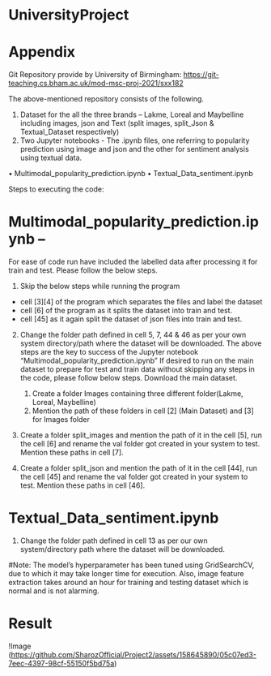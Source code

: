 # UniversityProject

# Appendix

Git Repository provide by University of Birmingham:
https://git-teaching.cs.bham.ac.uk/mod-msc-proj-2021/sxx182

The above-mentioned repository consists of the following.
1) Dataset for the all the three brands – Lakme, Loreal and Maybelline including images, json and Text (split images, split_Json & Textual_Dataset respectively)
2) Two Jupyter notebooks - The .ipynb files, one referring to popularity prediction using image and json and the other for sentiment analysis using textual data.
   
• Multimodal_popularity_prediction.ipynb
• Textual_Data_sentiment.ipynb

Steps to executing the code:
# Multimodal_popularity_prediction.ipynb – 

For ease of code run have included the labelled data after processing it for train and test. Please follow the below steps.

1) Skip the below steps while running the program
- cell [3][4] of the program which separates the files and label the dataset
- cell [6] of the program as it splits the dataset into train and test.
- cell [45] as it again split the dataset of json files into train and test.

2) Change the folder path defined in cell 5, 7, 44 & 46 as per your own system directory/path where the dataset will be downloaded.
    The above steps are the key to success of the Jupyter notebook “Multimodal_popularity_prediction.ipynb”
    If desired to run on the main dataset to prepare for test and train data without skipping any steps in the code, please      follow below steps. Download the main dataset.

    1) Create a folder Images containing three different folder(Lakme, Loreal, Maybelline)
    2) Mention the path of these folders in cell [2] (Main Dataset) and [3] for Images folder
       
3) Create a folder split_images and mention the path of it in the cell [5], run the cell [6] and rename the val folder       got created in your system to test. Mention these paths in cell [7].
       
4) Create a folder split_json and mention the path of it in the cell [44], run the cell [45] and rename the val folder got created in your system to test. Mention these paths in cell [46].
   
# Textual_Data_sentiment.ipynb

1) Change the folder path defined in cell 13 as per our own system/directory path where the dataset will be downloaded.
   
#Note: The model’s hyperparameter has been tuned using GridSearchCV, due to which it may take longer time for execution. Also, image feature extraction takes around an hour for training and testing dataset which is normal and is not alarming.

# Result

!Image (https://github.com/SharozOfficial/Project2/assets/158645890/05c07ed3-7eec-4397-98cf-55150f5bd75a)
